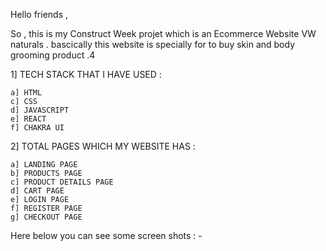 


Hello friends ,

So , this is my Construct Week projet which is an Ecommerce Website  VW naturals . bascically this website is specially for to buy skin and body grooming product .4

1] TECH STACK THAT I HAVE USED :

    a] HTML
    c] CSS
    d] JAVASCRIPT
    e] REACT
    f] CHAKRA UI
  
  
2] TOTAL PAGES WHICH MY WEBSITE HAS :

    a] LANDING PAGE
    b] PRODUCTS PAGE
    c] PRODUCT DETAILS PAGE 
    d] CART PAGE
    e] LOGIN PAGE
    f] REGISTER PAGE
    g] CHECKOUT PAGE
  
  
  
Here below you can see some screen shots : -   
  
     

   
